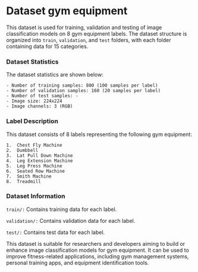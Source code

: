 # Dataset gym equipment

This dataset is used for training, validation and testing of image classification models on 8 gym equipment labels. The dataset structure is organized into `train`, `validation`, and `test` folders, with each folder containing data for 15 categories.

### Dataset Statistics
The dataset statistics are shown below:

```
- Number of training samples: 800 (100 samples per label)
- Number of validation samples: 160 (20 samples per label)
- Number of test samples: -
- Image size: 224x224
- Image channels: 3 (RGB)
```

### Label Description
This dataset consists of 8 labels representing the following gym equipment:

```
1.	Chest Fly Machine
2.	Dumbbell
3.	Lat Pull Down Machine
4.	Leg Extension Machine
5.	Leg Press Machine
6.	Seated Row Machine
7.	Smith Machine
8.	Treadmill
```

### Dataset Information
`train/:` Contains training data for each label.

`validation/:` Contains validation data for each label.

`test/:` Contains test data for each label.

This dataset is suitable for researchers and developers aiming to build or enhance image classification models for gym equipment. It can be used to improve fitness-related applications, including gym management systems, personal training apps, and equipment identification tools.